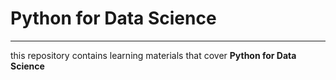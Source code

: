 # Python for Data Science
---

this repository contains learning materials that cover **Python for Data Science**